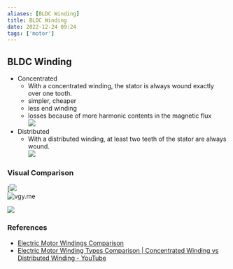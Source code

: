 ```yaml
---
aliases: [BLDC Winding]
title: BLDC Winding
date: 2022-12-24 09:24
tags: ['motor']
---
```


## BLDC Winding

- Concentrated  
  - With a concentrated winding, the stator is always wound exactly over one tooth.
  - simpler, cheaper
  - less end winding
  - losses because of more harmonic contents in the magnetic flux  
![](https://oswos.com/wp-content/uploads/2021/12/concentrated-winding.webp)  
- Distributed  
  - With a distributed winding, at least two teeth of the stator are always wound.  
![](https://oswos.com/wp-content/uploads/2021/12/distributed-winding.webp)  

### Visual Comparison

[![](https://1.bp.blogspot.com/-fmI1igpdTJU/XE4pWGVDSEI/AAAAAAAAU2s/yOoBGXp4W_o47VUILtW2ioVV7J609xGnwCLcBGAs/s400/concentrated%2Bvs%2Bdistributed%2Bwindings.jpg)  
![vgy.me](https://i.vgy.me/kgvDIX.jpg)

![](https://oswos.com/wp-content/uploads/2021/12/Motor-Winding-Diagram.webp)

### References

- [Electric Motor Windings Comparison](https://oswos.com/motor-windings/)
- [Electric Motor Winding Types Comparison | Concentrated Winding vs Distributed Winding - YouTube](https://www.youtube.com/watch?v=rFSTg8BNhoQ)
